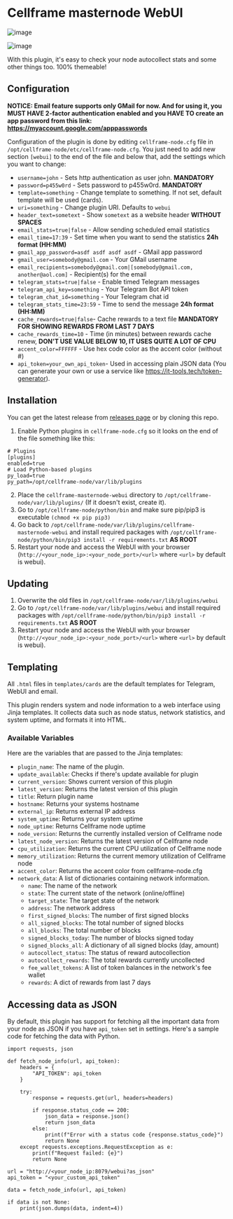 # Cellframe masternode WebUI
![image](https://github.com/user-attachments/assets/6c311087-77bd-40aa-99fc-a42ca284a3f1)

![image](https://github.com/user-attachments/assets/22442c89-f47b-434a-b288-1039e9c867df)

With this plugin, it's easy to check your node autocollect stats and some other things too. 100% themeable!

## Configuration

**NOTICE: Email feature supports only GMail for now. And for using it, you MUST HAVE 2-factor authentication enabled and you HAVE TO create an app password from this link: https://myaccount.google.com/apppasswords**

Configuration of the plugin is done by editing `cellframe-node.cfg` file in `/opt/cellframe-node/etc/cellframe-node.cfg`. You just need to add new section `[webui]` to the end of the file and below that, add the settings which you want to change:

- `username=john` - Sets http authentication as user john. **MANDATORY**
- `password=p455w0rd` - Sets password to p455w0rd. **MANDATORY**  
- `template=something` - Change template to something. If not set, default template will be used (cards).
- `uri=something` - Change plugin URI. Defaults to `webui`
- `header_text=sometext` - Show `sometext` as a website header **WITHOUT SPACES**
- `email_stats=true|false` - Allow sending scheduled email statistics
- `email_time=17:39` - Set time when you want to send the statistics **24h format (HH:MM)**
- `gmail_app_password=asdf asdf asdf asdf` - GMail app password
- `gmail_user=somebody@gmail.com` - Your GMail username
- `email_recipients=somebody@gmail.com|[somebody@gmail.com, another@aol.com]` - Recipient(s) for the email
- `telegram_stats=true|false` - Enable timed Telegram messages
- `telegram_api_key=something` - Your Telegram Bot API token
- `telegram_chat_id=something` - Your Telegram chat id
- `telegram_stats_time=23:59` - Time to send the message **24h format (HH:MM)**
- `cache_rewards=true|false`- Cache rewards to a text file **MANDATORY FOR SHOWING REWARDS FROM LAST 7 DAYS**
- `cache_rewards_time=10` - Time (in minutes) between rewards cache renew, **DON'T USE VALUE BELOW 10, IT USES QUITE A LOT OF CPU**
- `accent_color=FFFFFF` - Use hex code color as the accent color (without #)
- `api_token=your_own_api_token`- Used in accessing plain JSON data (You can generate your own or use a service like https://it-tools.tech/token-generator).

## Installation

You can get the latest release from [releases page](https://github.com/hyttmi/cellframe-masternode-webui/releases) or by cloning this repo.

1. Enable Python plugins in `cellframe-node.cfg` so it looks on the end of the file something like this:
```
# Plugins
[plugins]
enabled=true
# Load Python-based plugins
py_load=true
py_path=/opt/cellframe-node/var/lib/plugins

```
2. Place the `cellframe-masternode-webui` directory to `/opt/cellframe-node/var/lib/plugins/` (If it doesn't exist, create it).
3. Go to `/opt/cellframe-node/python/bin` and make sure pip/pip3 is executable `(chmod +x pip pip3)`
4. Go back to `/opt/cellframe-node/var/lib/plugins/cellframe-masternode-webui` and install required packages with `/opt/cellframe-node/python/bin/pip3 install -r requirements.txt` **AS ROOT**
5. Restart your node and access the WebUI with your browser (`http://<your_node_ip>:<your_node_port>/<url>` where `<url>` by default is webui).

## Updating

1. Overwrite the old files in `/opt/cellframe-node/var/lib/plugins/webui`
2. Go to `/opt/cellframe-node/var/lib/plugins/webui` and install required packages with `/opt/cellframe-node/python/bin/pip3 install -r requirements.txt` **AS ROOT**
3. Restart your node and access the WebUI with your browser (`http://<your_node_ip>:<your_node_port>/<url>` where `<url>` by default is webui).

## Templating

All `.html` files in `templates/cards` are the default templates for Telegram, WebUI and email.

This plugin renders system and node information to a web interface using Jinja templates. It collects data such as node status, network statistics, and system uptime, and formats it into HTML.

### Available Variables

Here are the variables that are passed to the Jinja templates:

- `plugin_name`: The name of the plugin.
- `update_available`: Checks if there's update available for plugin
- `current_version`: Shows current version of this plugin
- `latest_version`: Returns the latest version of this plugin
- `title`: Return plugin name
- `hostname`: Returns your systems hostname
- `external_ip`: Returns external IP address
- `system_uptime`: Returns your system uptime
- `node_uptime`: Returns Cellframe node uptime
- `node_version`: Returns the currently installed version of Cellframe node
- `latest_node_version`: Returns the latest version of Cellframe node
- `cpu_utilization`: Returns the current CPU utilization of Cellframe node
- `memory_utilization`: Returns the current memory utilization of Cellframe node
- `accent_color`: Returns the accent color from cellframe-node.cfg
- `network_data`: A list of dictionaries containing network information.
  - `name`: The name of the network
  - `state`: The current state of the network (online/offline)
  - `target_state`: The target state of the network
  - `address`: The network address
  - `first_signed_blocks`: The number of first signed blocks
  - `all_signed_blocks`: The total number of signed blocks
  - `all_blocks`: The total number of blocks
  - `signed_blocks_today`: The number of blocks signed today
  - `signed_blocks_all`: A dictionary of all signed blocks (day, amount)
  - `autocollect_status`: The status of reward autocollection
  - `autocollect_rewards`: The total rewards currently uncollected
  - `fee_wallet_tokens`: A list of token balances in the network's fee wallet
  - `rewards`: A dict of rewards from last 7 days

## Accessing data as JSON
By default, this plugin has support for fetching all the important data from your node as JSON if you have `api_token` set in settings. Here's a sample code for fetching the data with Python.

```
import requests, json

def fetch_node_info(url, api_token):
    headers = {
        "API_TOKEN": api_token
    }

    try:
        response = requests.get(url, headers=headers)

        if response.status_code == 200:
            json_data = response.json()
            return json_data
        else:
            print(f"Error with a status code {response.status_code}")
            return None
    except requests.exceptions.RequestException as e:
        print(f"Request failed: {e}")
        return None

url = "http://<your_node_ip:8079/webui?as_json"
api_token = "<your_custom_api_token"

data = fetch_node_info(url, api_token)

if data is not None:
    print(json.dumps(data, indent=4))
```


